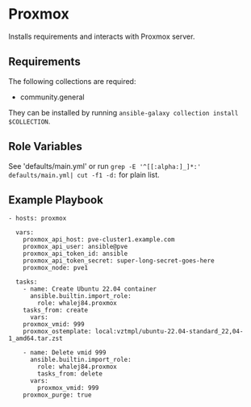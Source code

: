 Proxmox
=========

Installs requirements and interacts with Proxmox server.

Requirements
------------

The following collections are required:

- community.general

They can be installed by running `ansible-galaxy collection install $COLLECTION`.

Role Variables
--------------

See 'defaults/main.yml' or run `grep -E '^[[:alpha:]_]*:' defaults/main.yml| cut -f1 -d:` for plain list.

Example Playbook
----------------

```ansible
- hosts: proxmox

  vars:
    proxmox_api_host: pve-cluster1.example.com
    proxmox_api_user: ansible@pve
    proxmox_api_token_id: ansible
    proxmox_api_token_secret: super-long-secret-goes-here
    proxmox_node: pve1

  tasks:
    - name: Create Ubuntu 22.04 container
      ansible.builtin.import_role:
        role: whalej84.proxmox
	tasks_from: create
      vars:
	proxmox_vmid: 999
	proxmox_ostemplate: local:vztmpl/ubuntu-22.04-standard_22,04-1_amd64.tar.zst

    - name: Delete vmid 999
      ansible.builtin.import_role:
        role: whalej84.proxmox
        tasks_from: delete
      vars:
        proxmox_vmid: 999
	proxmox_purge: true
```
